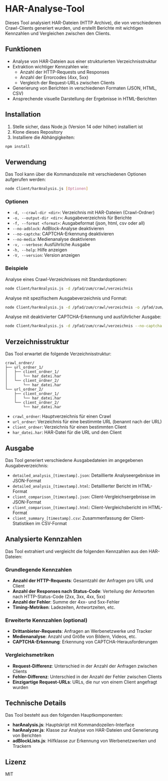 # HAR-Analyse-Tool

Dieses Tool analysiert HAR-Dateien (HTTP Archive), die von verschiedenen Crawl-Clients generiert wurden, und erstellt Berichte mit wichtigen Kennzahlen und Vergleichen zwischen den Clients.

## Funktionen

- Analyse von HAR-Dateien aus einer strukturierten Verzeichnisstruktur
- Extraktion wichtiger Kennzahlen wie:
  - Anzahl der HTTP-Requests und Responses
  - Anzahl der Errorcodes (4xx, 5xx)
  - Vergleich der Request-URLs zwischen Clients
- Generierung von Berichten in verschiedenen Formaten (JSON, HTML, CSV)
- Ansprechende visuelle Darstellung der Ergebnisse in HTML-Berichten

## Installation

1. Stelle sicher, dass Node.js (Version 14 oder höher) installiert ist
2. Klone dieses Repository
3. Installiere die Abhängigkeiten:

```bash
npm install
```

## Verwendung

Das Tool kann über die Kommandozeile mit verschiedenen Optionen aufgerufen werden:

```bash
node Client/harAnalysis.js [Optionen]
```

### Optionen

- `-d, --crawl-dir <dir>`: Verzeichnis mit HAR-Dateien (Crawl-Ordner)
- `-o, --output-dir <dir>`: Ausgabeverzeichnis für Berichte
- `-f, --format <format>`: Ausgabeformat (json, html, csv oder all)
- `--no-adblock`: AdBlock-Analyse deaktivieren
- `--no-captcha`: CAPTCHA-Erkennung deaktivieren
- `--no-media`: Medienanalyse deaktivieren
- `-v, --verbose`: Ausführliche Ausgabe
- `-h, --help`: Hilfe anzeigen
- `-V, --version`: Version anzeigen

### Beispiele

Analyse eines Crawl-Verzeichnisses mit Standardoptionen:

```bash
node Client/harAnalysis.js -d /pfad/zum/crawl/verzeichnis
```

Analyse mit spezifischem Ausgabeverzeichnis und Format:

```bash
node Client/harAnalysis.js -d /pfad/zum/crawl/verzeichnis -o /pfad/zum/ausgabe/verzeichnis -f html
```

Analyse mit deaktivierter CAPTCHA-Erkennung und ausführlicher Ausgabe:

```bash
node Client/harAnalysis.js -d /pfad/zum/crawl/verzeichnis --no-captcha -v
```

## Verzeichnisstruktur

Das Tool erwartet die folgende Verzeichnisstruktur:

```
crawl_ordner/
├── url_ordner_1/
│   ├── client_ordner_1/
│   │   └── har_datei.har
│   └── client_ordner_2/
│       └── har_datei.har
└── url_ordner_2/
    ├── client_ordner_1/
    │   └── har_datei.har
    └── client_ordner_2/
        └── har_datei.har
```

- `crawl_ordner`: Hauptverzeichnis für einen Crawl
- `url_ordner`: Verzeichnis für eine bestimmte URL (benannt nach der URL)
- `client_ordner`: Verzeichnis für einen bestimmten Client
- `har_datei.har`: HAR-Datei für die URL und den Client

## Ausgabe

Das Tool generiert verschiedene Ausgabedateien im angegebenen Ausgabeverzeichnis:

- `detailed_analysis_[timestamp].json`: Detaillierte Analyseergebnisse im JSON-Format
- `detailed_analysis_[timestamp].html`: Detaillierter Bericht im HTML-Format
- `client_comparison_[timestamp].json`: Client-Vergleichsergebnisse im JSON-Format
- `client_comparison_[timestamp].html`: Client-Vergleichsbericht im HTML-Format
- `client_summary_[timestamp].csv`: Zusammenfassung der Client-Statistiken im CSV-Format

## Analysierte Kennzahlen

Das Tool extrahiert und vergleicht die folgenden Kennzahlen aus den HAR-Dateien:

### Grundlegende Kennzahlen
- **Anzahl der HTTP-Requests**: Gesamtzahl der Anfragen pro URL und Client
- **Anzahl der Responses nach Status-Code**: Verteilung der Antworten nach HTTP-Status-Code (2xx, 3xx, 4xx, 5xx)
- **Anzahl der Fehler**: Summe der 4xx- und 5xx-Fehler
- **Timing-Metriken**: Ladezeiten, Antwortzeiten, etc.

### Erweiterte Kennzahlen (optional)
- **Drittanbieter-Requests**: Anfragen an Werbenetzwerke und Tracker
- **Medienanalyse**: Anzahl und Größe von Bildern, Videos, etc.
- **CAPTCHA-Erkennung**: Erkennung von CAPTCHA-Herausforderungen

### Vergleichsmetriken
- **Request-Differenz**: Unterschied in der Anzahl der Anfragen zwischen Clients
- **Fehler-Differenz**: Unterschied in der Anzahl der Fehler zwischen Clients
- **Einzigartige Request-URLs**: URLs, die nur von einem Client angefragt wurden

## Technische Details

Das Tool besteht aus den folgenden Hauptkomponenten:

- **harAnalysis.js**: Hauptskript mit Kommandozeilen-Interface
- **harAnalyzer.js**: Klasse zur Analyse von HAR-Dateien und Generierung von Berichten
- **adBlockLists.js**: Hilfklasse zur Erkennung von Werbenetzwerken und Trackern

## Lizenz

MIT 